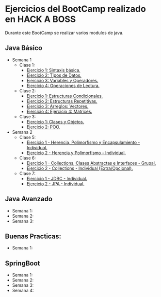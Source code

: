 # Ejercicios del BootCamp realizado en HACK A BOSS
  Durante este BootCamp se realizar varios modulos de java.

## Java Básico
- Semana 1
  - Clase 1:
    - <a href="https://github.com/Germanmv93/MoralesValverdeGermanEjerciciosPracticos/tree/master/Modulo%20Java%20Basico/Modulo1/Ejercicio1" target="_blank">Ejercicio 1: Sintaxis básica.</a>
    - <a href="https://github.com/Germanmv93/MoralesValverdeGermanEjerciciosPracticos/tree/master/Modulo%20Java%20Basico/Modulo1/Ejercicio2" target="_blank">Ejercicio 2: Tipos de Datos.</a>
    - <a href="https://github.com/Germanmv93/MoralesValverdeGermanEjerciciosPracticos/tree/master/Modulo%20Java%20Basico/Modulo1/Ejercicio3" target="_blank">Ejercicio 3: Variables y Operadores.</a>
    - <a href="https://github.com/Germanmv93/MoralesValverdeGermanEjerciciosPracticos/tree/master/Modulo%20Java%20Basico/Modulo1/Ejercicio4" target="_blank">Ejercicio 4: Operaciones de Lectura.</a>
  - Clase 2:
    - <a href="https://github.com/Germanmv93/MoralesValverdeGermanEjerciciosPracticos/tree/master/Modulo%20Java%20Basico/Modulo2/Ejercicio1" target="_blank">Ejercicio 1: Estructuras Condicionales.</a>
    - <a href="https://github.com/Germanmv93/MoralesValverdeGermanEjerciciosPracticos/tree/master/Modulo%20Java%20Basico/Modulo2/Ejercicio2" target="_blank">Ejercicio 2: Estructuras Repetitivas.</a>
    - <a href="https://github.com/Germanmv93/MoralesValverdeGermanEjerciciosPracticos/tree/master/Modulo%20Java%20Basico/Modulo2/Ejercicio3" target="_blank">Ejercicio 3: Arreglos: Vectores.</a>
    - <a href="https://github.com/Germanmv93/MoralesValverdeGermanEjerciciosPracticos/tree/master/Modulo%20Java%20Basico/Modulo2/Ejercicio4" target="_blank">Ejercicio 4: Ejercicio 4: Matrices.</a>
  - Clase 3:
    - <a href="https://github.com/Germanmv93/MoralesValverdeGermanEjerciciosPracticos/tree/master/Modulo%20Java%20Basico/Modulo3/Ejercicio1" target="_blank">Ejercicio 1: Clases y Objetos.</a>
    - <a href="https://github.com/Germanmv93/MoralesValverdeGermanEjerciciosPracticos/tree/master/Modulo%20Java%20Basico/Modulo3/Ejercicio2" target="_blank">Ejercicio 2: POO.</a>
- Semana 2
  - Clase 5:
    - <a href="https://github.com/Germanmv93/MoralesValverdeGermanEjerciciosPracticos/tree/master/Modulo%20Java%20Basico/Modulo1/Ejercicio1" target="_blank">Ejercicio 1 - Herencia, Polimorfismo y Encapsulamiento - Individual.</a>
    - <a href="https://github.com/Germanmv93/MoralesValverdeGermanEjerciciosPracticos/tree/master/Modulo%20Java%20Basico/Modulo1/Ejercicio2" target="_blank">Ejercicio 2 - Herencia y Polimorfismo - Individual.</a>
  - Clase 6:
    - <a href="https://github.com/Germanmv93/MoralesValverdeGermanEjerciciosPracticos/tree/master/Modulo%20Java%20Basico/Modulo2/Ejercicio1" target="_blank">Ejercicio 1 - Collections, Clases Abstractas e Interfaces - Grupal.</a>
    - <a href="https://github.com/Germanmv93/MoralesValverdeGermanEjerciciosPracticos/tree/master/Modulo%20Java%20Basico/Modulo2/Ejercicio2" target="_blank">Ejercicio 2 - Collections - Individual (Extra/Opcional).</a>
  - Clase 7:
    - <a href="https://github.com/Germanmv93/MoralesValverdeGermanEjerciciosPracticos/tree/master/Modulo%20Java%20Basico/Modulo3/Ejercicio1" target="_blank">Ejercicio 1 - JDBC - Individual.</a>
    - <a href="https://github.com/Germanmv93/MoralesValverdeGermanEjerciciosPracticos/tree/master/Modulo%20Java%20Basico/Modulo3/Ejercicio2" target="_blank">Ejercicio 2 - JPA - Individual.</a>
## Java Avanzado
  - Semana 1:
  - Semana 2:
  - Semana 3:
## Buenas Practicas:
  - Semana 1:
## SpringBoot
  - Semana 1:
  - Semana 2:
  - Semana 3:
  - Semana 4:
